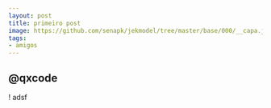 ```yaml
---
layout: post
title: primeiro post
image: https://github.com/senapk/jekmodel/tree/master/base/000/__capa.jpg
tags:
- amigos
---
```

## @qxcode

!
adsf


